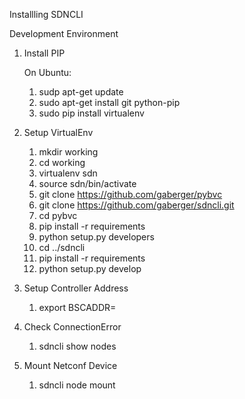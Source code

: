 Installling SDNCLI

Development Environment


1. Install PIP

    On Ubuntu:  

    1. sudp apt-get update
    2. sudo apt-get install git python-pip
    3. sudo pip install virtualenv

2. Setup VirtualEnv

    1. mkdir working 
    2. cd working
    3. virtualenv sdn
    4. source sdn/bin/activate
    5. git clone https://github.com/gaberger/pybvc
    6. git clone https://github.com/gaberger/sdncli.git
    6. cd pybvc
    7. pip install -r requirements
    8. python setup.py developers
    9. cd ../sdncli
    10. pip install -r requirements
    11. python setup.py develop

3. Setup Controller Address  
    1. export BSCADDR=<controllerIP>

4. Check ConnectionError

    1. sdncli show nodes

5. Mount Netconf Device

    1. sdncli node mount <name> <address> <user> <password>
